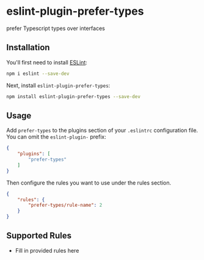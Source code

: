 # eslint-plugin-prefer-types

prefer Typescript types over interfaces

## Installation

You'll first need to install [ESLint](https://eslint.org/):

```sh
npm i eslint --save-dev
```

Next, install `eslint-plugin-prefer-types`:

```sh
npm install eslint-plugin-prefer-types --save-dev
```

## Usage

Add `prefer-types` to the plugins section of your `.eslintrc` configuration file. You can omit the `eslint-plugin-` prefix:

```json
{
    "plugins": [
        "prefer-types"
    ]
}
```


Then configure the rules you want to use under the rules section.

```json
{
    "rules": {
        "prefer-types/rule-name": 2
    }
}
```

## Supported Rules

* Fill in provided rules here


